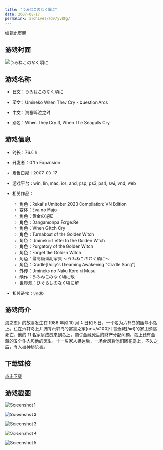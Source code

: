 ```yaml
---
title: "うみねこのなく頃に"
date: 2007-08-17
permalink: archives/adv/yv80g/
---
```

[编辑此页面](https://github.com/ACG-3/ADV3-source/blob/main/source/_posts/%E3%81%B2%E3%81%90%E3%82%89%E3%81%97%E3%81%AE%E3%81%AA%E3%81%8F%E9%A0%83%E3%81%AB%E5%A5%89.md)

## 游戏封面

![うみねこのなく頃に](https://pan.timero.xyz/d/onedrive/img_lib_001/%E3%81%B2%E3%81%90%E3%82%89%E3%81%97%E3%81%AE%E3%81%AA%E3%81%8F%E9%A0%83%E3%81%AB%E5%A5%89_cover.avif)


## 游戏名称

- 日文：うみねこのなく頃に
- 英文：Umineko When They Cry - Question Arcs
- 中文：海猫鸣泣之时

- 别名：When They Cry 3, When The Seagulls Cry


## 游戏信息

- 时长：76.0 h
- 开发者：07th Expansion
- 发售日期：2007-08-17
- 游戏平台：win, lin, mac, ios, and, psp, ps3, ps4, swi, vnd, web
- 相关作品：
   - 角色：Rekai's Umitober 2023 Compilation: VN Edition
   - 变体：Eva no Majo
   - 角色：黄金の逆転
   - 角色：Danganronpa Forge:Re
   - 角色：When Glitch Cry
   - 角色：Turnabout of the Golden Witch
   - 角色：Umineko: Letter to the Golden Witch
   - 角色：Purgatory of the Golden Witch
   - 角色：Forget the Golden Witch
   - 角色：最高級淫乱家具 ～うみねこの○く頃に～
   - 角色：Cradle[Dolly's Dreaming Awakening "Cradle Song"]
   - 外传：Umineko no Naku Koro ni Musu
   - 续作：うみねこのなく頃に散
   - 世界观：ひぐらしのなく頃に解

- 相关链接：[vndb](https://vndb.org/v24)


## 游戏简介

海之恋》的故事发生在 1986 年的 10 月 4 日和 5 日，一个名为六轩岛的幽静小岛上。住在六轩岛上并拥有六轩岛的富豪之家[url=/c200]牛宫金藏[/url]的家主濒临死亡，他的 11 名家庭成员来到岛上，商讨金藏死后的财产分配问题。岛上还有金藏的五个仆人和他的医生。十一名家人抵达后，一场台风将他们困在岛上，不久之后，有人被神秘杀害。




## 下载链接

[点击下载](https://pan.timero.xyz/onedrive/adv_lib_001/%E3%81%B2%E3%81%90%E3%82%89%E3%81%97%E3%81%AE%E3%81%AA%E3%81%8F%E9%A0%83%E3%81%AB%E5%A5%89)


## 游戏截图


![Screenshot 1](https://pan.timero.xyz/d/onedrive/img_lib_001/%E3%81%B2%E3%81%90%E3%82%89%E3%81%97%E3%81%AE%E3%81%AA%E3%81%8F%E9%A0%83%E3%81%AB%E5%A5%89_Screenshot_1.avif)

![Screenshot 2](https://pan.timero.xyz/d/onedrive/img_lib_001/%E3%81%B2%E3%81%90%E3%82%89%E3%81%97%E3%81%AE%E3%81%AA%E3%81%8F%E9%A0%83%E3%81%AB%E5%A5%89_Screenshot_2.avif)

![Screenshot 3](https://pan.timero.xyz/d/onedrive/img_lib_001/%E3%81%B2%E3%81%90%E3%82%89%E3%81%97%E3%81%AE%E3%81%AA%E3%81%8F%E9%A0%83%E3%81%AB%E5%A5%89_Screenshot_3.avif)

![Screenshot 4](https://pan.timero.xyz/d/onedrive/img_lib_001/%E3%81%B2%E3%81%90%E3%82%89%E3%81%97%E3%81%AE%E3%81%AA%E3%81%8F%E9%A0%83%E3%81%AB%E5%A5%89_Screenshot_4.avif)

![Screenshot 5](https://pan.timero.xyz/d/onedrive/img_lib_001/%E3%81%B2%E3%81%90%E3%82%89%E3%81%97%E3%81%AE%E3%81%AA%E3%81%8F%E9%A0%83%E3%81%AB%E5%A5%89_Screenshot_5.avif)

